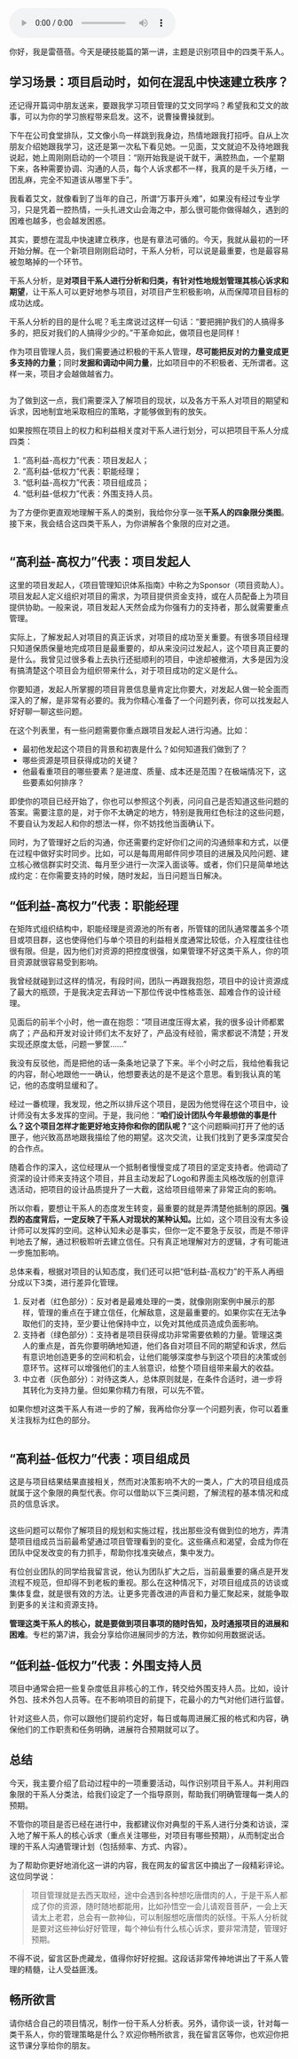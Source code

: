 <audio title="04 _ 启动：盘活四类干系人，把拥护项目的人搞得多多的" src="https://static001.geekbang.org/resource/audio/92/6b/9253a52e8551b265cdc959dfb7010a6b.mp3" controls="controls"></audio> 
<p>你好，我是雷蓓蓓。今天是硬技能篇的第一讲，主题是识别项目中的四类干系人。</p><h2>学习场景：项目启动时，如何在混乱中快速建立秩序？</h2><p>还记得开篇词中朋友送来，要跟我学习项目管理的艾文同学吗？希望我和艾文的故事，可以为你的学习旅程带来启发。这不，说曹操曹操就到。</p><p>下午在公司食堂排队，艾文像小鸟一样跳到我身边，热情地跟我打招呼。自从上次朋友介绍她跟我学习，这还是第一次私下看见她。一见面，艾文就迫不及待地跟我说起，她上周刚刚启动的一个项目：“刚开始我是说干就干，满腔热血，一个星期下来，各种需要协调、沟通的人员，每个人诉求都不一样，我真的是千头万绪，一团乱麻，完全不知道该从哪里下手”。</p><p>我看着艾文，就像看到了当年的自己，所谓“万事开头难”，如果没有经过专业学习，只是凭着一腔热情，一头扎进文山会海之中，那么很可能你做得越久，遇到的困难也越多，也会越发困惑。</p><p>其实，要想在混乱中快速建立秩序，也是有章法可循的。今天，我就从最初的一环开始分解。在一个新项目刚刚启动时，干系人分析，可以说是最重要，也是最容易被忽略掉的一个环节。</p><p>干系人分析，是<strong>对项目干系人进行分析和归类，有针对性地规划管理其核心诉求和期望</strong>，让干系人可以更好地参与项目，对项目产生积极影响，从而保障项目目标的成功达成。</p><!-- [[[read_end]]] --><p>干系人分析的目的是什么呢？毛主席说过这样一句话：“要把拥护我们的人搞得多多的，把反对我们的人搞得少少的。”干革命如此，做项目也是同样！</p><p>作为项目管理人员，我们需要通过积极的干系人管理，<strong>尽可能把反对的力量变成更多支持的力量</strong>；同时<strong>发掘和调动中间力量</strong>，比如项目中的不积极者、无所谓者。这样一来，项目才会越做越省力。</p><p><img src="https://static001.geekbang.org/resource/image/42/cc/426baaa566995699a0853c2e6f5990cc.png?wh=2012x708" alt=""></p><p>为了做到这一点，我们需要深入了解项目的现状，以及各方干系人对项目的期望和诉求，因地制宜地采取相应的策略，才能够做到有的放矢。</p><p>如果按照在项目上的权力和利益相关度对干系人进行划分，可以把项目干系人分成四类：</p><ol>
<li>“高利益-高权力”代表：项目发起人；</li>
<li>“高利益-低权力”代表：职能经理；</li>
<li>“低利益-高权力”代表：项目组成员；</li>
<li>“低利益-低权力”代表：外围支持人员。</li>
</ol><p>为了方便你更直观地理解干系人的类别，我给你分享一张<strong>干系人的四象限分类图</strong>。接下来，我会结合这四类干系人，为你讲解各个象限的应对之道。</p><p><img src="https://static001.geekbang.org/resource/image/e5/c7/e5a3906e937d14d9d6961c26a2052ec7.png?wh=1422x998" alt=""></p><h2><strong>“高利益-高权力”代表：项目发起人</strong></h2><p>这里的项目发起人，《项目管理知识体系指南》中称之为Sponsor（项目资助人）。项目发起人定义组织对项目的需求，为项目提供资金支持，或在人员配备上为项目提供协助。一般来说，项目发起人天然会成为你强有力的支持者，那么就需要重点管理。</p><p>实际上，了解发起人对项目的真正诉求，对项目的成功至关重要。有很多项目经理只知道保质保量地完成项目是最重要的，却从来没问过发起人，这个项目真正要的是什么。我曾见过很多看上去执行还挺顺利的项目，中途却被撤消，大多是因为没有搞清楚这个项目会为组织带来什么，对于项目成功的定义是什么。</p><p>你要知道，发起人所掌握的项目背景信息量肯定比你要大，对发起人做一轮全面而深入的了解，是非常有必要的。我为你精心准备了一个问题列表，你可以找发起人好好聊一聊这些问题。<br>
<img src="https://static001.geekbang.org/resource/image/60/00/60cf2fbe741848b60a3376690db65900.png?wh=2022x1112" alt=""></p><p>在这个列表里，有一些问题需要你重点跟项目发起人进行沟通。比如：</p><ul>
<li>最初他发起这个项目的背景和初衷是什么？如何知道我们做到了？</li>
<li>哪些资源是项目获得成功的关键？</li>
<li>他最看重项目的哪些要素？是进度、质量、成本还是范围？在极端情况下，这些要素如何排序？</li>
</ul><p>即使你的项目已经开始了，你也可以参照这个列表，问问自己是否知道这些问题的答案。需要注意的是，对于你不太确定的地方，特别是我用红色标注的这些问题，不要自认为发起人和你的想法一样，你不妨找他当面确认下。</p><p>同时，为了管理好之后的沟通，你还需要约定好你们之间的沟通频率和方式，以便在过程中做好实时同步。比如，可以是每周用邮件同步项目的进展及风险问题、建立核心微信群实时交流、每月至少进行一次深入面谈等。或者，你们只是简单地达成约定：在你需要支持的时候，随时发起，当日问题当日解决。</p><h2><strong>“低利益-高权力”代表：职能经理</strong></h2><p>在矩阵式组织结构中，职能经理是资源池的所有者，所管辖的团队通常覆盖多个项目或项目群，这也使得他们与单个项目的利益相关度通常比较低，介入程度往往也很有限。但是，因为他们对资源的把控度很强，如果管理不好这类干系人，你的项目资源就很容易受到影响。</p><p>我曾经就碰到过这样的情况，有段时间，团队一再跟我抱怨，项目中的设计资源成了最大的瓶颈，于是我决定去拜访一下那位传说中性格乖张、超难合作的设计经理。</p><p>见面后的前半个小时，他一直在抱怨：“项目进度压得太紧，我的很多设计师都累病了；产品和开发对设计师们太不友好了，产品没有经验，需求都说不清楚；开发实现还原度太低，问题一箩筐……”</p><p>我没有反驳他，而是把他的话一条条地记录了下来。半个小时之后，我给他看我记的内容，耐心地跟他一一确认，他想要表达的是不是这个意思。看到我认真的笔记，他的态度明显缓和了。</p><p>经过一番梳理，我发现，他之所以排斥这个项目，是因为他觉得在这个项目中，设计师没有太多发挥的空间。于是，我问他：“<strong>咱们设计团队今年最想做的事是什么？这个项目怎样才能更好地支持你和你的团队呢？</strong>”这个问题瞬间打开了他的话匣子，他兴致高昂地跟我描绘了他的期望。这次交流，让我们找到了更多深度契合的合作点。</p><p>随着合作的深入，这位经理从一个抵制者慢慢变成了项目的坚定支持者。他调动了资深的设计师来支持这个项目，并且主动发起了Logo和界面主风格改版的创意评选活动，把项目的设计品质提升了一大截，这给项目组带来了非常正向的影响。</p><p>所以你看，要想让干系人的态度发生转变，最重要的就是弄清楚他抵制的原因。<strong>强烈的态度背后，一定反映了干系人对现状的某种认知</strong><strong>。</strong>比如，这个项目没有太多设计师可以发挥的空间。这种认知未必是事实，但你一定不要急于反驳，而是不带评判地去了解，通过积极聆听去建立信任。只有真正地理解对方的逻辑，才有可能进一步施加影响。</p><p>总体来看，根据对项目的认知态度，我们还可以把“低利益-高权力”的干系人再细分成以下3类，进行差异化管理。<br>
<img src="https://static001.geekbang.org/resource/image/af/55/af9423b0707b7aa2ea57f917d9a00255.png?wh=1754x950" alt=""></p><ol>
<li>反对者（红色部分）：反对者是最难处理的一类，就像刚刚案例中展示的那样，管理的重点在于建立信任，化解敌意，这是最重要的。如果你实在无法争取他们的支持，至少要让他保持中立，以免对其他成员造成负面影响。</li>
<li>支持者（绿色部分）：支持者是项目获得成功非常需要依赖的力量。管理这类人的重点是，首先你要明确地知道，他们各自对项目不同的期望和诉求，然后有意识地创造更多的空间和机会，让他们能够深度参与到这个项目的决策或创意环节。这样可以增强他们的主人翁意识，给整个项目组带来最大的收益。</li>
<li>中立者（灰色部分）：对待这类人，总体原则就是，在条件合适时，进一步将其转化为支持力量。但如果你精力有限，可以先不管。</li>
</ol><p>如果你想对这类干系人有进一步的了解，我再给你分享一个问题列表，你可以着重关注我标为红色的部分。</p><p><img src="https://static001.geekbang.org/resource/image/56/2a/568c0f36e6da00a60cf983e21afdyy2a.png?wh=2034x1112" alt=""></p><h2><strong>“高利益-低权力”代表：项目组成员</strong></h2><p>这是与项目结果结果直接相关，然而对决策影响不大的一类人，广大的项目组成员就属于这个象限的典型代表。你可以借助以下三类问题，了解流程的基本情况和成员的信息诉求。</p><p><img src="https://static001.geekbang.org/resource/image/aa/fd/aaa82838363e150d538d475fbb69a2fd.png?wh=1932x986" alt=""></p><p>这些问题可以帮你了解项目的规划和实施过程，找出那些没有做到位的地方，弄清楚项目组成员当前最希望通过项目管理看到的变化。这些痛点和渴望，会成为你在团队中促发改变的有力抓手，帮助你找准突破点，集中发力。</p><p>有位创业团队的同学给我留言说，他认为团队扩大之后，当前最重要的痛点是开发流程不规范，但却得不到老板的重视。那么在这种情况下，对项目组成员的访谈或集体复盘，就是很有效的方法。让更多完善改进的声音和力量汇聚起来，就能争取到更多的关注和资源支持。</p><p><strong>管理这类干系人的核心，就是要做到项目事项的随时告知，及时通报项目的进展和困难</strong>。专栏的第7讲，我会分享给你进展同步的方法，教你如何用数据说话。</p><h2><strong>“低利益-低权力”代表：外围支持人员</strong></h2><p>项目中通常会把一些复杂度低且非核心的工作，转交给外围支持人员。比如，设计外包、技术外包人员等。在不影响项目的前提下，花最小的力气对他们进行监督。</p><p>针对这些人员，你可以跟他们提前约定好，每日或每周进展汇报的格式和内容，确保他们的工作职责和任务明确，进展符合预期就可以了。</p><h2><strong>总结</strong></h2><p>今天，我主要介绍了启动过程中的一项重要活动，叫作识别项目干系人。并利用四象限的干系人分类法，给我们设定了一个指导原则，帮助我们明确管理每一类人的预期。</p><p>不管你的项目是否已经在进行中，我都建议你对典型的干系人进行分类和访谈，深入地了解干系人的核心诉求（重点关注哪些，对项目有哪些预期），从而制定出合理的干系人沟通管理计划（包括频率、方式、内容）。</p><p>为了帮助你更好地消化这一讲的内容，我在网友的留言区中摘出了一段精彩评论。这位同学说：</p><blockquote>
<p>项目管理就是去西天取经，途中会遇到各种想吃唐僧肉的人，于是干系人都成了你的资源，随时随地都能用，比如孙悟空一会儿请观音菩萨，一会上天请太上老君，总会有一款神仙，可以制服想吃唐僧肉的妖怪。干系人分析就是要对这些神仙好好管理，每个神仙有什么核心诉求，要非常清楚，管理好预期。</p>
</blockquote><p>不得不说，留言区卧虎藏龙，值得你好好挖掘。这段话非常传神地讲出了干系人管理的精髓，让人受益匪浅。</p><h2><strong>畅所欲言</strong></h2><p>请你结合自己的项目情况，制作一份干系人分析表。另外，请你谈一谈，针对每一类干系人，你的管理策略是什么？欢迎你畅所欲言，我在留言区等你，也欢迎你把这节课分享给你的朋友。<br>
<img src="https://static001.geekbang.org/resource/image/f3/a6/f3f0415303ae1fbab4e972899e5dbda6.png?wh=2040x950" alt=""></p>